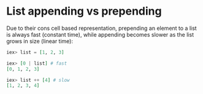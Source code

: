 # List appending vs prepending

Due to their cons cell based representation, prepending an element to a list is always fast (constant time), while appending becomes slower as the list grows in size (linear time):

```elixir
iex> list = [1, 2, 3]

iex> [0 | list] # fast
[0, 1, 2, 3]

iex> list ++ [4] # slow
[1, 2, 3, 4]
```